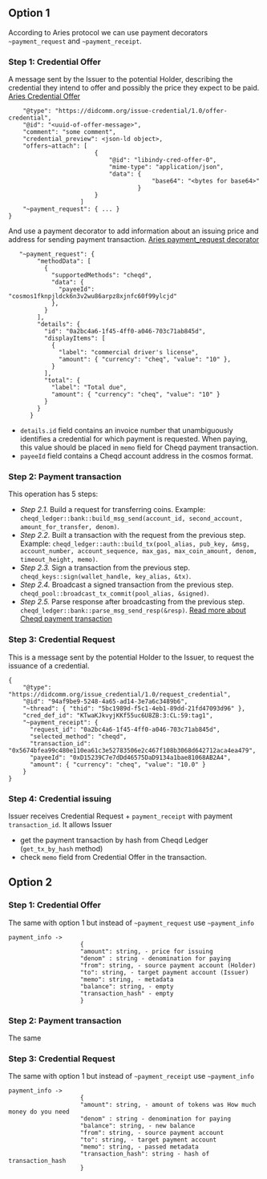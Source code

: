 ## Option 1
According to Aries protocol we can use payment decorators `~payment_request` and `~payment_receipt`. 

### Step 1: Credential Offer
A message sent by the Issuer to the potential Holder, describing the credential they intend to offer and possibly the price they expect to be paid.
[Aries Credential Offer](https://github.com/hyperledger/aries-rfcs/blob/main/features/0036-issue-credential/README.md#offer-credential)
```{
    "@type": "https://didcomm.org/issue-credential/1.0/offer-credential",
    "@id": "<uuid-of-offer-message>",
    "comment": "some comment",
    "credential_preview": <json-ld object>,
    "offers~attach": [
                        {
                            "@id": "libindy-cred-offer-0",
                            "mime-type": "application/json",
                            "data": {
                                        "base64": "<bytes for base64>"
                                    }
                        }
                    ]
    "~payment_request": { ... }
}
```
And use a payment decorator to add information about an issuing price and address for sending payment transaction.
[Aries payment_request decorator](https://github.com/hyperledger/aries-rfcs/blob/main/features/0075-payment-decorators/README.md#payment_request)
```
   "~payment_request": {
        "methodData": [
          {
            "supportedMethods": "cheqd",
            "data": {
              "payeeId": "cosmos1fknpjldck6n3v2wu86arpz8xjnfc60f99ylcjd"
            },
          }
        ],
        "details": {
          "id": "0a2bc4a6-1f45-4ff0-a046-703c71ab845d",
          "displayItems": [
            {
              "label": "commercial driver's license",
              "amount": { "currency": "cheq", "value": "10" },
            }
          ],
          "total": {
            "label": "Total due",
            "amount": { "currency": "cheq", "value": "10" }
          }
        }
      }
```
- `details.id` field contains an invoice number that unambiguously identifies a credential for which payment is requested. When paying, this value should be placed in `memo` field for Cheqd payment transaction.
- `payeeId` field contains a Cheqd account address in the cosmos format.

### Step 2: Payment transaction 
This operation has 5 steps:
* *Step 2.1.* Build a request for transferring coins. Example: `cheqd_ledger::bank::build_msg_send(account_id, second_account, amount_for_transfer, denom)`. 
* *Step 2.2.* Built a transaction with the request from the previous step. Example: `cheqd_ledger::auth::build_tx(pool_alias, pub_key, &msg, account_number, account_sequence, max_gas, max_coin_amount, denom, timeout_height, memo)`. 
* *Step 2.3.* Sign a transaction from the previous step. `cheqd_keys::sign(wallet_handle, key_alias, &tx)`. 
* *Step 2.4.* Broadcast a signed transaction from the previous step. `cheqd_pool::broadcast_tx_commit(pool_alias, &signed)`. 
* *Step 2.5.* Parse response after broadcasting from the previous step. `cheqd_ledger::bank::parse_msg_send_resp(&resp)`. 
[Read more about Cheqd payment transaction](https://gitlab.com/evernym/verity/vdr-tools/-/tree/cheqd/docs/design/014-bank-transactions)

### Step 3: Credential Request
This is a message sent by the potential Holder to the Issuer, to request the issuance of a credential.
```
{
    "@type": "https://didcomm.org/issue_credential/1.0/request_credential",
    "@id": "94af9be9-5248-4a65-ad14-3e7a6c3489b6",
    "~thread": { "thid": "5bc1989d-f5c1-4eb1-89dd-21fd47093d96" },
    "cred_def_id": "KTwaKJkvyjKKf55uc6U8ZB:3:CL:59:tag1",
    "~payment_receipt": {
      "request_id": "0a2bc4a6-1f45-4ff0-a046-703c71ab845d",
      "selected_method": "cheqd",
      "transaction_id": "0x5674bfea99c480e110ea61c3e52783506e2c467f108b3068d642712aca4ea479",
      "payeeId": "0xD15239C7e7dDd46575DaD9134a1bae81068AB2A4",
      "amount": { "currency": "cheq", "value": "10.0" }
    }
}
```


### Step 4: Credential issuing
Issuer receives Credential Request + `payment_receipt` with payment `transaction_id`. It allows Issuer 
- get the payment transaction by hash from Cheqd Ledger (`get_tx_by_hash` method)
- check `memo` field from Credential Offer in the transaction.

## Option 2

### Step 1: Credential Offer
The same with option 1 but instead of `~payment_request` use `~payment_info` 
```
payment_info ->
                    {
                    "amount": string, - price for issuing
                    "denom" : string - denomination for paying
                    "from": string, - source payment account (Holder)
                    "to": string, - target payment account (Issuer)
                    "memo": string, - metadata
                    "balance": string, - empty
                    "transaction_hash" - empty
                    }
```
### Step 2: Payment transaction 
The same
### Step 3: Credential Request
The same with option 1 but instead of `~payment_receipt` use `~payment_info`
```
payment_info ->
                    {
                    "amount": string, - amount of tokens was How much money do you need
                    "denom" : string - denomination for paying
                    "balance": string, - new balance
                    "from": string, - source payment account
                    "to": string, - target payment account
                    "memo": string, - passed metadata
                    "transaction_hash": string - hash of transaction_hash
                    }
```